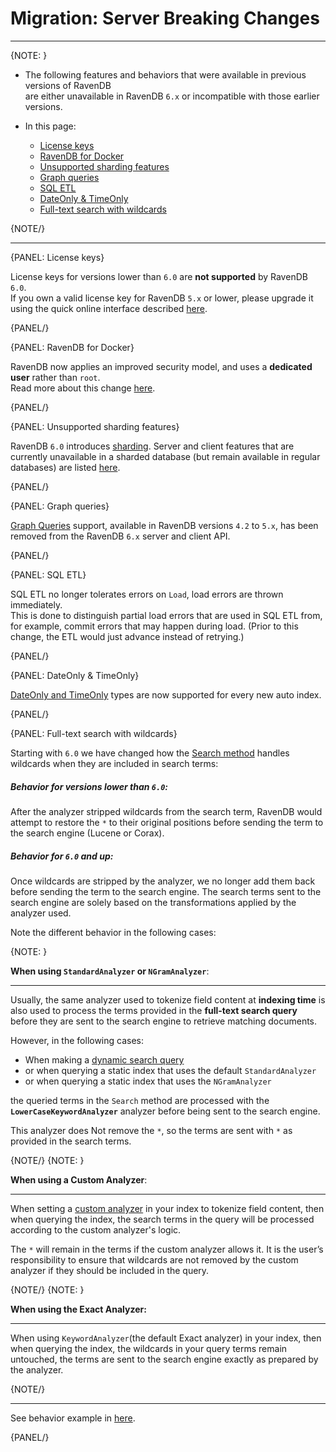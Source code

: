 # Migration: Server Breaking Changes
---

{NOTE: }

* The following features and behaviors that were available in previous versions of RavenDB   
  are either unavailable in RavenDB `6.x` or incompatible with those earlier versions.

* In this page:
  * [License keys](../../migration/server/server-breaking-changes#license-keys)
  * [RavenDB for Docker](../../migration/server/server-breaking-changes#ravendb-for-docker)
  * [Unsupported sharding features](../../migration/server/server-breaking-changes#unsupported-sharding-features)
  * [Graph queries](../../migration/server/server-breaking-changes#graph-queries)
  * [SQL ETL](../../migration/server/server-breaking-changes#sql-etl)
  * [DateOnly & TimeOnly](../../migration/server/server-breaking-changes#dateonly-&-timeonly)
  * [Full-text search with wildcards](../../migration/server/server-breaking-changes#full-text-search-with-wildcards)

{NOTE/}

---

{PANEL: License keys}

License keys for versions lower than `6.0` are **not supported** by RavenDB `6.0`.  
If you own a valid license key for RavenDB `5.x` or lower, please upgrade it using 
the quick online interface described [here](../../start/licensing/replace-license#upgrade-a-license-key-for-ravendb-6.x).

{PANEL/}

{PANEL: RavenDB for Docker}

RavenDB now applies an improved security model, and uses a **dedicated user** rather than `root`.  
Read more about this change [here](../../migration/server/docker).  

{PANEL/}

{PANEL: Unsupported sharding features}

RavenDB `6.0` introduces [sharding](../../sharding/overview). 
Server and client features that are currently unavailable in a sharded database (but remain available in regular databases) are listed [here](../../sharding/unsupported).  

{PANEL/}

{PANEL: Graph queries}

[Graph Queries](https://ravendb.net/docs/article-page/5.4/csharp/indexes/querying/graph/graph-queries-overview) support, 
available in RavenDB versions `4.2` to `5.x`, has been removed from the RavenDB `6.x` server and client API.  

{PANEL/}

{PANEL: SQL ETL}

SQL ETL no longer tolerates errors on `Load`, load errors are thrown immediately.  
This is done to distinguish partial load errors that are used in SQL ETL from, for example, commit errors that may happen during load.
(Prior to this change, the ETL would just advance instead of retrying.)

{PANEL/}

{PANEL: DateOnly & TimeOnly}

[DateOnly and TimeOnly](../../client-api/how-to/using-timeonly-and-dateonly) types are now supported for every new auto index.  

{PANEL/}

{PANEL: Full-text search with wildcards}

Starting with `6.0` we have changed how the [Search method](../../indexes/querying/searching) handles wildcards when they are included in search terms:

##### Behavior for versions lower than `6.0`:  

After the analyzer stripped wildcards from the search term, 
RavenDB would attempt to restore the `*` to their original positions before sending the term to the search engine (Lucene or Corax). 

##### Behavior for `6.0` and up:

Once wildcards are stripped by the analyzer, we no longer add them back before sending the term to the search engine.
The search terms sent to the search engine are solely based on the transformations applied by the analyzer used.

Note the different behavior in the following cases: 

{NOTE: }

**When using `StandardAnalyzer` or `NGramAnalyzer`**:

---

Usually, the same analyzer used to tokenize field content at **indexing time** is also used to process the terms provided in the **full-text search query**
before they are sent to the search engine to retrieve matching documents.

However, in the following cases:

* When making a [dynamic search query](../../client-api/session/querying/text-search/full-text-search) 
* or when querying a static index that uses the default `StandardAnalyzer`
* or when querying a static index that uses the `NGramAnalyzer`

the queried terms in the `Search` method are processed with the **`LowerCaseKeywordAnalyzer`** analyzer before being sent to the search engine.  

This analyzer does Not remove the `*`, so the terms are sent with `*` as provided in the search terms.

{NOTE/}
{NOTE: }

**When using a Custom Analyzer**:

---

When setting a [custom analyzer](../../indexes/using-analyzers#creating-custom-analyzers) in your index to tokenize field content, 
then when querying the index, the search terms in the query will be processed according to the custom analyzer's logic.  

The `*` will remain in the terms if the custom analyzer allows it.
It is the user’s responsibility to ensure that wildcards are not removed by the custom analyzer if they should be included in the query.

{NOTE/}
{NOTE: }

**When using the Exact Analyzer:**

---

When using `KeywordAnalyzer`(the default Exact analyzer) in your index,
then when querying the index, the wildcards in your query terms remain untouched, the terms are sent to the search engine exactly as prepared by the analyzer.

{NOTE/}

---

See behavior example in [here](../../todo..).

{PANEL/}
